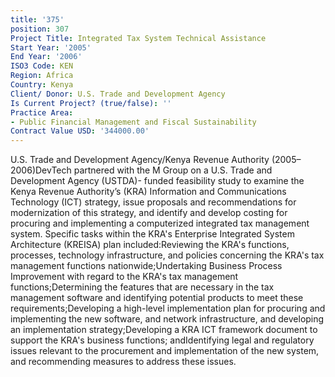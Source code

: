 ```yaml
---
title: '375'
position: 307
Project Title: Integrated Tax System Technical Assistance
Start Year: '2005'
End Year: '2006'
ISO3 Code: KEN
Region: Africa
Country: Kenya
Client/ Donor: U.S. Trade and Development Agency
Is Current Project? (true/false): ''
Practice Area:
- Public Financial Management and Fiscal Sustainability
Contract Value USD: '344000.00'
---
```


U.S. Trade and Development Agency/Kenya Revenue Authority (2005–2006)DevTech partnered with the M Group on a U.S. Trade and Development Agency (USTDA)- funded feasibility study to examine the Kenya Revenue Authority’s (KRA) Information and Communications Technology (ICT) strategy, issue proposals and recommendations for modernization of this strategy, and identify and develop costing for procuring and implementing a computerized integrated tax management system. Specific tasks within the KRA's Enterprise Integrated System Architecture (KREISA) plan included:Reviewing the KRA's functions, processes, technology infrastructure, and policies concerning the KRA's tax management functions nationwide;Undertaking Business Process Improvement with regard to the KRA's tax management functions;Determining the features that are necessary in the tax management software and identifying potential products to meet these requirements;Developing a high-level implementation plan for procuring and implementing the new software, and network infrastructure, and developing an implementation strategy;Developing a KRA ICT framework document to support the KRA's business functions; andIdentifying legal and regulatory issues relevant to the procurement and implementation of the new system, and recommending measures to address these issues.